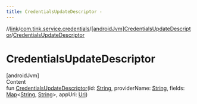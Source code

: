 ```yaml
---
title: CredentialsUpdateDescriptor -
---
```

//[link](../../index.md)/[com.tink.service.credentials](../index.md)/[[androidJvm]CredentialsUpdateDescriptor](index.md)/[CredentialsUpdateDescriptor](-credentials-update-descriptor.md)



# CredentialsUpdateDescriptor  
[androidJvm]  
Content  
fun [CredentialsUpdateDescriptor](-credentials-update-descriptor.md)(id: [String](https://kotlinlang.org/api/latest/jvm/stdlib/kotlin/-string/index.html), providerName: [String](https://kotlinlang.org/api/latest/jvm/stdlib/kotlin/-string/index.html), fields: [Map](https://kotlinlang.org/api/latest/jvm/stdlib/kotlin.collections/-map/index.html)<[String](https://kotlinlang.org/api/latest/jvm/stdlib/kotlin/-string/index.html), [String](https://kotlinlang.org/api/latest/jvm/stdlib/kotlin/-string/index.html)>, appUri: [Uri](https://developer.android.com/reference/kotlin/android/net/Uri.html))  



